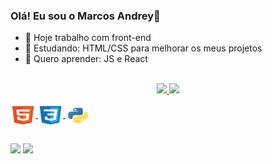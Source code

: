 ### Olá! Eu sou o Marcos Andrey👋

- 🔭 Hoje trabalho com front-end
- 🌱 Estudando: HTML/CSS para melhorar os meus projetos
- 🔐 Quero aprender: JS e React
<br>

<div align="center">
  <a href="https://github.com/marcos-acs">
  <img height="180em" src="https://github-readme-stats.vercel.app/api?username=marcos-acs&show_icons=true&theme=blue-green&include_all_commits=true&count_private=true"/>
  <img height="140em" src="https://github-readme-stats.vercel.app/api/top-langs/?username=marcos-acs&layout=compact&langs_count=7&theme=blue-green"/>
</div>
<div style="display: inline_block"><br>
  <img align="center" alt="Macs-HTML" height="30" width="40" src="https://raw.githubusercontent.com/devicons/devicon/master/icons/html5/html5-original.svg">
  <img align="center" alt="Macs-CSS" height="30" width="40" src="https://raw.githubusercontent.com/devicons/devicon/master/icons/css3/css3-original.svg">
  <img align="center" alt="Macs-Python" height="30" width="40" src="https://raw.githubusercontent.com/devicons/devicon/master/icons/python/python-original.svg">
</div>

##

<div>
  <a href="https://www.instagram.com/marcosacs/" target="_blank"><img src="https://img.shields.io/badge/-Instagram-%23E4405F?style=for-the-badge&logo=instagram&logoColor=white" target="_blank"></a>
  <a href = "mailto:marcosanttos.ac@gmail.com"><img src="https://img.shields.io/badge/Gmail-D14836?style=for-the-badge&logo=gmail&logoColor=white" target="_blank"></a>
</div>
